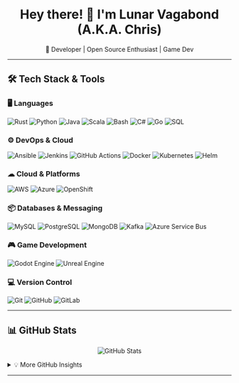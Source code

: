 <h1 align="center">Hey there! 👋 I'm Lunar Vagabond (A.K.A. Chris)</h1>
<p align="center">🚀 Developer | Open Source Enthusiast | Game Dev</p>

---

## 🛠 **Tech Stack & Tools**

### 🖥️ **Languages**
![Rust](https://img.shields.io/badge/Rust-000000?style=for-the-badge&logo=rust&logoColor=white)
![Python](https://img.shields.io/badge/Python-3776AB?style=for-the-badge&logo=python&logoColor=white)
![Java](https://img.shields.io/badge/Java-007396?style=for-the-badge&logo=java&logoColor=white)
![Scala](https://img.shields.io/badge/Scala-DC322F?style=for-the-badge&logo=scala&logoColor=white)
![Bash](https://img.shields.io/badge/Bash-4EAA25?style=for-the-badge&logo=gnu-bash&logoColor=white)
![C#](https://img.shields.io/badge/C%23-239120?style=for-the-badge&logo=c-sharp&logoColor=white)
![Go](https://img.shields.io/badge/Go-00ADD8?style=for-the-badge&logo=go&logoColor=white)
![SQL](https://img.shields.io/badge/SQL-4479A1?style=for-the-badge&logo=sqlite&logoColor=white)

### ⚙ **DevOps & Cloud**
![Ansible](https://img.shields.io/badge/Ansible-EE0000?style=for-the-badge&logo=ansible&logoColor=white)
![Jenkins](https://img.shields.io/badge/Jenkins-D24939?style=for-the-badge&logo=jenkins&logoColor=white)
![GitHub Actions](https://img.shields.io/badge/GitHub_Actions-2088FF?style=for-the-badge&logo=github-actions&logoColor=white)
![Docker](https://img.shields.io/badge/Docker-2496ED?style=for-the-badge&logo=docker&logoColor=white)
![Kubernetes](https://img.shields.io/badge/Kubernetes-326CE5?style=for-the-badge&logo=kubernetes&logoColor=white)
![Helm](https://img.shields.io/badge/Helm-0F1689?style=for-the-badge&logo=helm&logoColor=white)

### ☁ **Cloud & Platforms**
![AWS](https://img.shields.io/badge/AWS-232F3E?style=for-the-badge&logo=amazon-aws&logoColor=white)
![Azure](https://img.shields.io/badge/Azure-0078D7?style=for-the-badge&logo=microsoft-azure&logoColor=white)
![OpenShift](https://img.shields.io/badge/OpenShift-EE0000?style=for-the-badge&logo=red-hat-openshift&logoColor=white)

### 📦 **Databases & Messaging**
![MySQL](https://img.shields.io/badge/MySQL-4479A1?style=for-the-badge&logo=mysql&logoColor=white)
![PostgreSQL](https://img.shields.io/badge/PostgreSQL-4169E1?style=for-the-badge&logo=postgresql&logoColor=white)
![MongoDB](https://img.shields.io/badge/MongoDB-47A248?style=for-the-badge&logo=mongodb&logoColor=white)
![Kafka](https://img.shields.io/badge/Kafka-231F20?style=for-the-badge&logo=apache-kafka&logoColor=white)
![Azure Service Bus](https://img.shields.io/badge/Azure%20Service%20Bus-0078D7?style=for-the-badge&logo=microsoft-azure&logoColor=white)

### 🎮 **Game Development**
![Godot Engine](https://img.shields.io/badge/Godot-478CBF?style=for-the-badge&logo=godot-engine&logoColor=white)
![Unreal Engine](https://img.shields.io/badge/Unreal-0E1128?style=for-the-badge&logo=unreal-engine&logoColor=white)

### 💻 **Version Control**
![Git](https://img.shields.io/badge/Git-F05032?style=for-the-badge&logo=git&logoColor=white)
![GitHub](https://img.shields.io/badge/GitHub-181717?style=for-the-badge&logo=github&logoColor=white)
![GitLab](https://img.shields.io/badge/GitLab-FC6D26?style=for-the-badge&logo=gitlab&logoColor=white)

---

## 📊 **GitHub Stats**
<p align="center">
  <img src="https://github-readme-stats.vercel.app/api?username=YOUR_GITHUB_USERNAME&show_icons=true&theme=radical" alt="GitHub Stats">
</p>

<details>
  <summary>💡 More GitHub Insights</summary>
  <p align="center">
    <img src="https://github-readme-streak-stats.herokuapp.com/?user=LunarVagabond&theme=radical" alt="GitHub Streak Stats">
    <br>
    <img src="https://github-readme-activity-graph.vercel.app/graph?username=LunarVagabond&theme=react-dark" alt="GitHub Activity Graph">
  </p>
</details>

---
